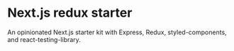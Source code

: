 # Next.js redux starter

An opinionated Next.js starter kit with Express, Redux, styled-components, and react-testing-library.

